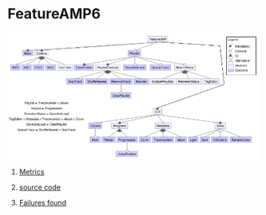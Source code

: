 # FeatureAMP6

![image](https://raw.githubusercontent.com/fischerJF/challenge/master/featureModel/FeatureAMP6.JPG)

1. [Metrics](https://github.com/fischerJF/challenge/blob/master/metrics/FeatureAMP6.csv)
 
2. [source code](https://github.com/fischerJF/challenge/tree/master/workspace_IncLing/FeatureAMP6)

3. [Failures found](https://github.com/fischerJF/challenge/blob/master/failuresFound/FeatureAmp6.csv)
